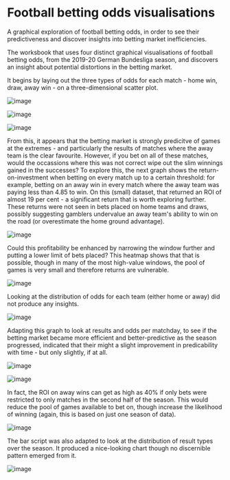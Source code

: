 # Football betting odds visualisations
A graphical exploration of football betting odds, in order to see their predictiveness and discover insights into betting market inefficiencies.

The worksbook that uses four distinct graphical visualisations of football betting odds, from the 2019-20 German Bundesliga season, and discovers an insight about potential distortions in the betting market.

It begins by laying out the three types of odds for each match - home win, draw, away win - on a three-dimensional scatter plot.

![image](https://user-images.githubusercontent.com/69304112/209521180-ddf5d66f-09be-49be-8ad0-9c8765bceb76.png)

![image](https://user-images.githubusercontent.com/69304112/209736296-fd1faa75-9eac-4550-9812-af87f5a5b364.png)

![image](https://user-images.githubusercontent.com/69304112/209736585-d98e5494-ca33-4422-bfcc-6124d858f66c.png)

From this, it appears that the betting market is strongly predicitve of games at the extremes - and particularly the results of matches where the away team is the clear favourite. However, if you bet on all of these matches, would the occassions where this was not correct wipe out the slim winnings gained in the successes? To explore this, the next graph shows the return-on-investment when betting on every match up to a certain threshold: for example, betting on an away win in every match where the away team was paying less than 4.85 to win. On this (small) dataset, that returned an ROI of almost 19 per cent - a significant return that is worth exploring further. These returns were not seen in bets placed on home teams and draws, possibly suggesting gamblers undervalue an away team's ability to win on the road (or overestimate the home ground advantage).

![image](https://user-images.githubusercontent.com/69304112/209521311-0cd334ae-4e17-41c1-b520-f7c1def19053.png)

Could this profitability be enhanced by narrowing the window further and putting a lower limit of bets placed? This heatmap shows that that is possible, though in many of the most high-value windows, the pool of games is very small and therefore returns are vulnerable.

![image](https://user-images.githubusercontent.com/69304112/209734998-3c401769-8578-47f6-950f-d22b141ff7d6.png)

Looking at the distribution of odds for each team (either home or away) did not produce any insights.

![image](https://user-images.githubusercontent.com/69304112/209739408-ae11c8f4-5839-48fd-9472-794130935605.png)

Adapting this graph to look at results and odds per matchday, to see if the betting market became more efficient and better-predictive as the season progressed, indicated that their might a slight improvement in predicability with time - but only slightly, if at all. 

![image](https://user-images.githubusercontent.com/69304112/209739464-5eadd4ad-fade-4998-ba20-cfb3ee2a6937.png)

![image](https://user-images.githubusercontent.com/69304112/209739611-f12b55e6-e6b0-48ce-ab3b-7745991444fb.png)

In fact, the ROI on away wins can get as high as 40% if only bets were restricted to only matches in the second half of the season. This would reduce the pool of games available to bet on, though increase the likelihood of winning (again, this is based on just one season of data).

![image](https://user-images.githubusercontent.com/69304112/209743515-eafc4b85-a8d9-48e1-a36f-d8510bf811d2.png)

The bar script was also adapted to look at the distribution of result types over the season. It produced a nice-looking chart though no discernible pattern emerged from it.

![image](https://user-images.githubusercontent.com/69304112/209739733-bba56598-7882-429e-8831-28067d2ba97d.png)
